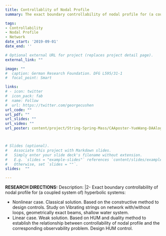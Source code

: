```yaml
---
title: Controllablity of Nodal Profile
summary: The exact boundary controllability of nodal profile for (a coupled system of) linear and quasi-linear wave equations is a new class of exact boundary controllability problems proposed in recent years according to practical application requirements. There are already quite mature processing methods and results. It has both practical application prospects and broadens the research scope of exact boundary controllability of node profile. Challenges have been raised in the theoretical in-depth treatment, and there are many problems to be studied in depth.

tags:
- Controllability
- Nodal Profile
- Network
date_start: '2019-09-01'
date_end: ''

# Optional external URL for project (replaces project detail page).
external_link: ""

image: ""
#  caption: German Research Foundation. DFG L595/31-1
#  focal_point: Smart

links:
# - icon: twitter
#  icon_pack: fab
#  name: Follow
#  url: https://twitter.com/georgecushen
url_code: ""
url_pdf: ""
url_slides: ""
url_video: ""
url_poster: content/project/String-Spring-Mass/CAAposter-YueWang-DAAlogo.pdf



# Slides (optional).
#   Associate this project with Markdown slides.
#   Simply enter your slide deck's filename without extension.
#   E.g. `slides = "example-slides"` references `content/slides/example-slides.md`.
#   Otherwise, set `slides = ""`.
slides:  ""

---
```


**RESEARCH DIRECTIONS:**
Description: |2-
Exact boundary controllability of nodal profile for (a coupled system of) hyperbolic systems:
 * Nonlinear case. Classical solution. Based on the constructive method to design controls. Study on Vibrating strings on network with/without loops, geometrically exact beams, shallow water system. 
 * Linear case. Weak solution. Based on HUM and duality method to establish the relationship between controllability of nodal profile and the corresponding observability problem. Design HUM control.